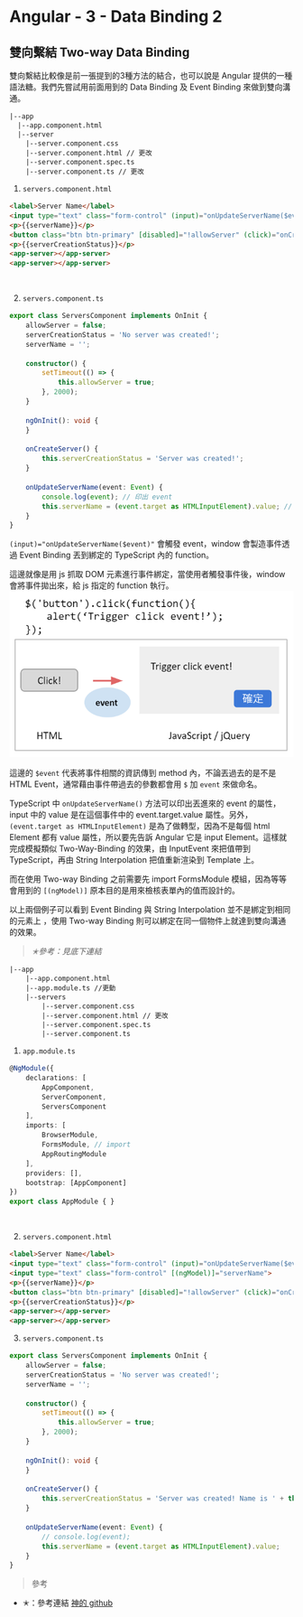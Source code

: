 # Angular - 3 - Data Binding 2
## 雙向繫結 Two-way Data Binding
雙向繫結比較像是前一張提到的3種方法的結合，也可以說是 Angular 提供的一種語法糖。我們先嘗試用前面用到的 Data Binding 及 Event Binding 來做到雙向溝通。

```
|--app
  |--app.component.html
  |--server
    |--server.component.css
    |--server.component.html // 更改
    |--server.component.spec.ts
    |--server.component.ts // 更改
```

1. `servers.component.html`
```html
<label>Server Name</label>
<input type="text" class="form-control" (input)="onUpdateServerName($event)">
<p>{{serverName}}</p>
<button class="btn btn-primary" [disabled]="!allowServer" (click)="onCreateServer()">Add Server</button>
<p>{{serverCreationStatus}}</p>
<app-server></app-server>
<app-server></app-server>
```
<br/>

2. `servers.component.ts`
```ts
export class ServersComponent implements OnInit {
    allowServer = false;
    serverCreationStatus = 'No server was created!';
    serverName = '';

    constructor() {
        setTimeout(() => {
            this.allowServer = true;
        }, 2000);
    }

    ngOnInit(): void {
    }

    onCreateServer() {
        this.serverCreationStatus = 'Server was created!';
    }

    onUpdateServerName(event: Event) {
        console.log(event); // 印出 event
        this.serverName = (event.target as HTMLInputElement).value; // as：轉型
    }
}
```

`(input)="onUpdateServerName($event)"` 會觸發 event，window 會製造事件透過 Event Binding 丟到綁定的 TypeScript 內的 function。

這邊就像是用 js 抓取 DOM 元素進行事件綁定，當使用者觸發事件後，window 會將事件拋出來，給 js 指定的 function 執行。
![](images/3-1.png)

這邊的 `$event` 代表將事件相關的資訊傳到 method 內，不論丟過去的是不是 HTML Event，通常藉由事件帶過去的參數都會用 `$` 加 `event` 來做命名。

TypeScript 中 `onUpdateServerName()` 方法可以印出丟進來的 event 的屬性，input 中的 value 是在這個事件中的 event.target.value 屬性。另外，`(event.target as HTMLInputElement)` 是為了做轉型，因為不是每個 html Element 都有 value 屬性，所以要先告訴 Angular 它是 input Element。這樣就完成模擬類似 Two-Way-Binding 的效果，由 InputEvent 來把值帶到 TypeScript，再由 String Interpolation 把值重新渲染到 Template 上。

而在使用 Two-way Binding 之前需要先  import FormsModule 模組，因為等等會用到的 `[(ngModel)]` 原本目的是用來檢核表單內的值而設計的。


以上兩個例子可以看到 Event Binding 與 String Interpolation 並不是綁定到相同的元素上 ，使用 Two-way Binding 則可以綁定在同一個物件上就達到雙向溝通的效果。

> _✭參考：見底下連結_

```
|--app
    |--app.component.html
    |--app.module.ts //更動
    |--servers
        |--server.component.css
        |--server.component.html // 更改
        |--server.component.spec.ts
        |--server.component.ts
```

1. `app.module.ts`
```ts
@NgModule({
    declarations: [
        AppComponent,
        ServerComponent,
        ServersComponent
    ],
    imports: [
        BrowserModule,
        FormsModule, // import
        AppRoutingModule
    ],
    providers: [],
    bootstrap: [AppComponent]
})
export class AppModule { }
```
<br/>

2. `servers.component.html`
```html
<label>Server Name</label>
<input type="text" class="form-control" (input)="onUpdateServerName($event)">
<input type="text" class="form-control" [(ngModel)]="serverName">
<p>{{serverName}}</p>
<button class="btn btn-primary" [disabled]="!allowServer" (click)="onCreateServer()">Add Server</button>
<p>{{serverCreationStatus}}</p>
<app-server></app-server>
<app-server></app-server>
```

3. `servers.component.ts`
```ts
export class ServersComponent implements OnInit {
    allowServer = false;
    serverCreationStatus = 'No server was created!';
    serverName = '';

    constructor() {
        setTimeout(() => {
            this.allowServer = true;
        }, 2000);
    }

    ngOnInit(): void {
    }

    onCreateServer() {
        this.serverCreationStatus = 'Server was created! Name is ' + this.serverName;
    }

    onUpdateServerName(event: Event) {
        // console.log(event);
        this.serverName = (event.target as HTMLInputElement).value;
    }
}
```

> 參考
* ✭：參考連結
[神的 github](https://github.com/JIA-WE-LIAN/Angular-LearningNote/blob/main/5.%20Binding.md)